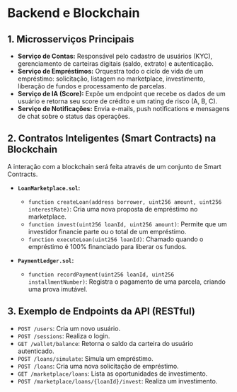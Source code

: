 # Backend e Blockchain

## 1. Microsserviços Principais

-   **Serviço de Contas:** Responsável pelo cadastro de usuários (KYC), gerenciamento de carteiras digitais (saldo, extrato) e autenticação.
-   **Serviço de Empréstimos:** Orquestra todo o ciclo de vida de um empréstimo: solicitação, listagem no marketplace, investimento, liberação de fundos e processamento de parcelas.
-   **Serviço de IA (Score):** Expõe um endpoint que recebe os dados de um usuário e retorna seu score de crédito e um rating de risco (A, B, C).
-   **Serviço de Notificações:** Envia e-mails, push notifications e mensagens de chat sobre o status das operações.

## 2. Contratos Inteligentes (Smart Contracts) na Blockchain

A interação com a blockchain será feita através de um conjunto de Smart Contracts.

-   **`LoanMarketplace.sol`:**
    -   `function createLoan(address borrower, uint256 amount, uint256 interestRate)`: Cria uma nova proposta de empréstimo no marketplace.
    -   `function invest(uint256 loanId, uint256 amount)`: Permite que um investidor financie parte ou o total de um empréstimo.
    -   `function executeLoan(uint256 loanId)`: Chamado quando o empréstimo é 100% financiado para liberar os fundos.

-   **`PaymentLedger.sol`:**
    -   `function recordPayment(uint256 loanId, uint256 installmentNumber)`: Registra o pagamento de uma parcela, criando uma prova imutável.

## 3. Exemplo de Endpoints da API (RESTful)

-   `POST /users`: Cria um novo usuário.
-   `POST /sessions`: Realiza o login.
-   `GET /wallet/balance`: Retorna o saldo da carteira do usuário autenticado.
-   `POST /loans/simulate`: Simula um empréstimo.
-   `POST /loans`: Cria uma nova solicitação de empréstimo.
-   `GET /marketplace/loans`: Lista as oportunidades de investimento.
-   `POST /marketplace/loans/{loanId}/invest`: Realiza um investimento.
```